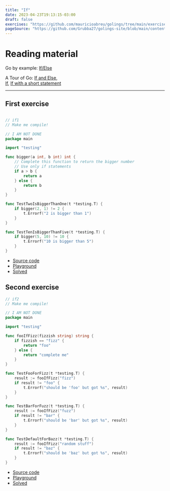 ```yaml
---
title: "If"
date: 2023-04-23T19:13:15-03:00
draft: false
exercises: "https://github.com/mauricioabreu/golings/tree/main/exercises/if"
pageSource: "https://github.com/Grubba27/golings-site/blob/main/content/exercises/if.md"
---
```


# Reading material

Go by example: [If/Else](https://gobyexample.com/if-else)

A Tour of Go: [If and Else](https://go.dev/tour/flowcontrol/7),  
[If](https://go.dev/tour/flowcontrol/5), [If with a short statement](https://go.dev/tour/flowcontrol/6)

---

## First exercise

```go

// if1
// Make me compile!

// I AM NOT DONE
package main

import "testing"

func bigger(a int, b int) int {
	// Complete this function to return the bigger number
	// Use only if statements
	if a > b {
		return a
	} else {
		return b
	}
}

func TestTwoIsBiggerThanOne(t *testing.T) {
	if bigger(2, 1) != 2 {
		t.Errorf("2 is bigger than 1")
	}
}

func TestTenIsBiggerThanFive(t *testing.T) {
	if bigger(5, 10) != 10 {
		t.Errorf("10 is bigger than 5")
	}
}

```

- [Source code](https://github.com/mauricioabreu/golings/blob/main/exercises/if/if1/main_test.go)
- [Playground](https://go.dev/play/p/316919AjuJq)
- [Solved](https://go.dev/play/p/rsrMpTBDy1L)

## Second exercise

```go
// if2
// Make me compile!

// I AM NOT DONE
package main

import "testing"

func fooIfFizz(fizzish string) string {
	if fizzish == "fizz" {
		return "foo"
	} else {
		return "complete me"
	}
}

func TestFooForFizz(t *testing.T) {
	result := fooIfFizz("fizz")
	if result != "foo" {
		t.Errorf("should be 'foo' but got %s", result)
	}
}

func TestBarForFuzz(t *testing.T) {
	result := fooIfFizz("fuzz")
	if result != "bar" {
		t.Errorf("should be 'bar' but got %s", result)
	}
}

func TestDefaultForBazz(t *testing.T) {
	result := fooIfFizz("random stuff")
	if result != "baz" {
		t.Errorf("should be 'baz' but got %s", result)
	}
}

```

- [Source code](https://github.com/mauricioabreu/golings/blob/main/exercises/if/if2/main_test.go)
- [Playground](https://go.dev/play/p/fvoSLE_pPqs)
- [Solved](https://go.dev/play/p/xMWmKJz1QeqL)